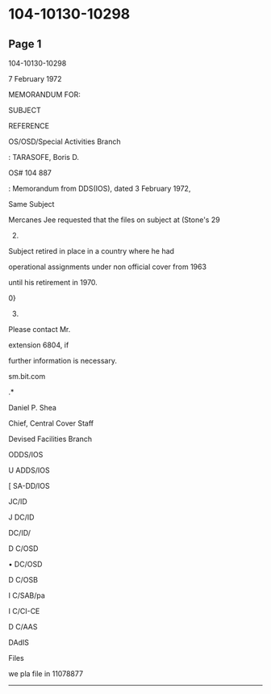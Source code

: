 # 104-10130-10298

## Page 1

104-10130-10298

7 February 1972

MEMORANDUM FOR:

SUBJECT

REFERENCE

OS/OSD/Special Activities Branch

: TARASOFE, Boris D.

OS# 104 887

: Memorandum from DDS(IOS), dated 3 February 1972,

Same Subject

Mercanes Jee requested that the files on subject at (Stone's 29

2.

Subject retired in place in a country where he had

operational assignments under non official cover from 1963

until his retirement in 1970.

0}

3.

Please contact Mr.

extension 6804, if

further information is necessary.

sm.bit.com

.*

Daniel P. Shea

Chief, Central Cover Staff

Devised Facilities Branch

ODDS/IOS

U ADDS/IOS

[ SA-DD/IOS

JC/ID

J DC/ID

DC/ID/

D C/OSD

• DC/OSD

D C/OSB

I C/SAB/pa

I C/CI-CE

D C/AAS

DAdIS

Files

we pla file in 11078877

---

